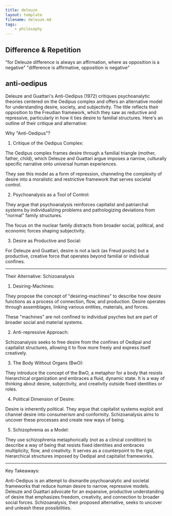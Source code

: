 ```yaml
---
title: deleuze
layout: template
filename: deleuze.md
tags:
	- philosophy
---
```


## Difference & Repetition
"for Deleuze difference is always an affirmation, where as opposition is a negative"
"difference is affirmative, opposition is negative"


## anti-oedipus
Deleuze and Guattari's Anti-Oedipus (1972) critiques psychoanalytic theories centered on the Oedipus complex and offers an alternative model for understanding desire, society, and subjectivity. The title reflects their opposition to the Freudian framework, which they saw as reductive and repressive, particularly in how it ties desire to familial structures. Here's an outline of their critique and alternative:

Why "Anti-Oedipus"?

1. Critique of the Oedipus Complex:

The Oedipus complex frames desire through a familial triangle (mother, father, child), which Deleuze and Guattari argue imposes a narrow, culturally specific narrative onto universal human experiences.

They see this model as a form of repression, channeling the complexity of desire into a moralistic and restrictive framework that serves societal control.



2. Psychoanalysis as a Tool of Control:

They argue that psychoanalysis reinforces capitalist and patriarchal systems by individualizing problems and pathologizing deviations from "normal" family structures.

The focus on the nuclear family distracts from broader social, political, and economic forces shaping subjectivity.



3. Desire as Productive and Social:

For Deleuze and Guattari, desire is not a lack (as Freud posits) but a productive, creative force that operates beyond familial or individual confines.





---

Their Alternative: Schizoanalysis

1. Desiring-Machines:

They propose the concept of "desiring-machines" to describe how desire functions as a process of connection, flow, and production. Desire operates through assemblages, linking various entities, materials, and forces.

These "machines" are not confined to individual psyches but are part of broader social and material systems.



2. Anti-repressive Approach:

Schizoanalysis seeks to free desire from the confines of Oedipal and capitalist structures, allowing it to flow more freely and express itself creatively.



3. The Body Without Organs (BwO):

They introduce the concept of the BwO, a metaphor for a body that resists hierarchical organization and embraces a fluid, dynamic state. It is a way of thinking about desire, subjectivity, and creativity outside fixed identities or roles.



4. Political Dimension of Desire:

Desire is inherently political. They argue that capitalist systems exploit and channel desire into consumerism and conformity. Schizoanalysis aims to uncover these processes and create new ways of being.



5. Schizophrenia as a Model:

They use schizophrenia metaphorically (not as a clinical condition) to describe a way of being that resists fixed identities and embraces multiplicity, flow, and creativity. It serves as a counterpoint to the rigid, hierarchical structures imposed by Oedipal and capitalist frameworks.





---

Key Takeaways:

Anti-Oedipus is an attempt to dismantle psychoanalytic and societal frameworks that reduce human desire to narrow, repressive models. Deleuze and Guattari advocate for an expansive, productive understanding of desire that emphasizes freedom, creativity, and connection to broader social forces. Schizoanalysis, their proposed alternative, seeks to uncover and unleash these possibilities.

